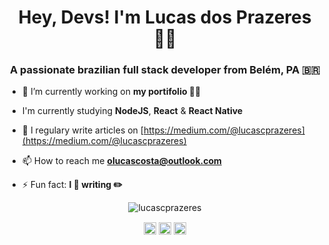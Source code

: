 <h1 align="center">Hey, Devs! I'm Lucas dos Prazeres 👨‍🚀</h1>
<h3 align="center">A passionate brazilian full stack developer from Belém, PA 🇧🇷</h3>

- 🔭 I’m currently working on **my portifolio 👨‍💻**

- I'm currently studying **NodeJS**, **React** & **React Native**

- 📝 I regulary write articles on [https://medium.com/@lucascprazeres](https://medium.com/@lucascprazeres)

- 📫 How to reach me **olucascosta@outlook.com**

- ⚡ Fun fact: **I 💜 writing ✏️**

<p align="center"><img src="https://github-readme-stats.vercel.app/api?username=lucascprazeres&show_icons=true" alt="lucascprazeres" /></p>

<p align="center">
<a href="https://linkedin.com/in/lucas-prazeres" target="blank"><img align="center" src="https://cdn.jsdelivr.net/npm/simple-icons@3.0.1/icons/linkedin.svg" alt="lucas-prazeres" height="20" width="20" /></a>
<a href="https://instagram.com/_lucascprazeres" target="blank"><img align="center" src="https://cdn.jsdelivr.net/npm/simple-icons@3.0.1/icons/instagram.svg" alt="_lucascprazeres" height="20" width="20" /></a>
<a href="https://medium.com/lucascprazeres" target="blank"><img align="center" src="https://cdn.jsdelivr.net/npm/simple-icons@3.0.1/icons/medium.svg" alt="lucascprazeres" height="20" width="20" /></a>
</p>